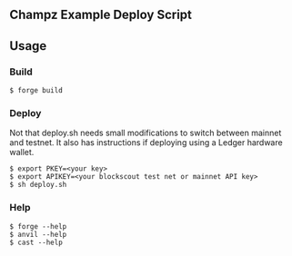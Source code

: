 ## Champz Example Deploy Script

## Usage

### Build

```shell
$ forge build
```

### Deploy

Not that deploy.sh needs small modifications to switch between mainnet and testnet. It also has instructions if deploying using a Ledger hardware wallet.

```shell
$ export PKEY=<your key>
$ export APIKEY=<your blockscout test net or mainnet API key>
$ sh deploy.sh
```



### Help

```shell
$ forge --help
$ anvil --help
$ cast --help
```
